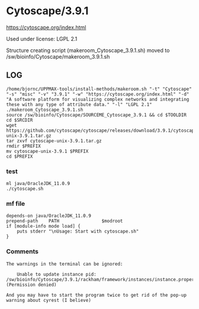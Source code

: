 Cytoscape/3.9.1
========================

<https://cytoscape.org/index.html>

Used under license:
LGPL 2.1


Structure creating script (makeroom_Cytoscape_3.9.1.sh) moved to /sw/bioinfo/Cytoscape/makeroom_3.9.1.sh

LOG
---

    /home/bjornc/UPPMAX-tools/install-methods/makeroom.sh "-t" "Cytoscape" "-s" "misc" "-v" "3.9.1" "-w" "https://cytoscape.org/index.html" "-d" "A software platform for visualizing complex networks and integrating these with any type of attribute data." "-l" "LGPL 2.1"
    ./makeroom_Cytoscape_3.9.1.sh
    source /sw/bioinfo/Cytoscape/SOURCEME_Cytoscape_3.9.1 && cd $TOOLDIR
    cd $SRCDIR
    wget https://github.com/cytoscape/cytoscape/releases/download/3.9.1/cytoscape-unix-3.9.1.tar.gz
    tar zxvf cytoscape-unix-3.9.1.tar.gz
    rmdir $PREFIX
    mv cytoscape-unix-3.9.1 $PREFIX
    cd $PREFIX
### test
    ml java/OracleJDK_11.0.9
    ./cytoscape.sh

### mf file
    depends-on java/OracleJDK_11.0.9
    prepend-path    PATH                $modroot
    if [module-info mode load] {
        puts stderr "\nUsage: Start with cytoscape.sh"
    }

### Comments

    The warnings in the terminal can be ignored:

        Unable to update instance pid: /sw/bioinfo/Cytoscape/3.9.1/rackham/framework/instances/instance.properties (Permission denied)

    And you may have to start the program twice to get rid of the pop-up warning about cyrest (I believe)



